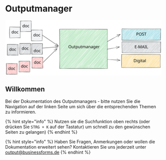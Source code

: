 # Outputmanager

<img src=".gitbook/assets/file.drawing (2).svg" alt="" class="gitbook-drawing">

## Willkommen

Bei der Dokumentation des Outputmanagers - bitte nutzen Sie die Navigation auf der linken Seite um sich über die entsprechenden Themen zu informieren.

{% hint style="info" %}
Nutzen sie die Suchfunktion oben rechts (oder drücken Sie `STRG + K` auf der Tastatur) um schnell zu den gewünschen Seiten zu gelangen)
{% endhint %}

{% hint style="info" %}
Haben Sie Fragen, Anmerkungen oder wollen die Dokumentation erweitert sehen? Kontaktieren Sie uns jederzeit unter output@businessforms.de&#x20;
{% endhint %}
